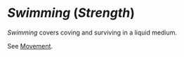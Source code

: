 # *Swimming* (*Strength*)

*Swimming* covers coving and surviving in a liquid medium.

See [Movement](../movement.md).
